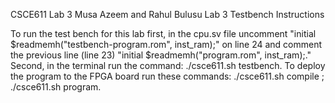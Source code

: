 CSCE611 Lab 3
Musa Azeem and Rahul Bulusu
Lab 3 Testbench Instructions

To run the test bench for this lab first, in the cpu.sv file uncomment "initial $readmemh("testbench-program.rom", inst_ram);" on line 24 and comment the previous line (line 23) "initial $readmemh("program.rom", inst_ram);."
Second, in the terminal run the command: ./csce611.sh testbench.
To deploy the program to the FPGA board run these commands: ./csce611.sh compile ; ./csce611.sh program.
